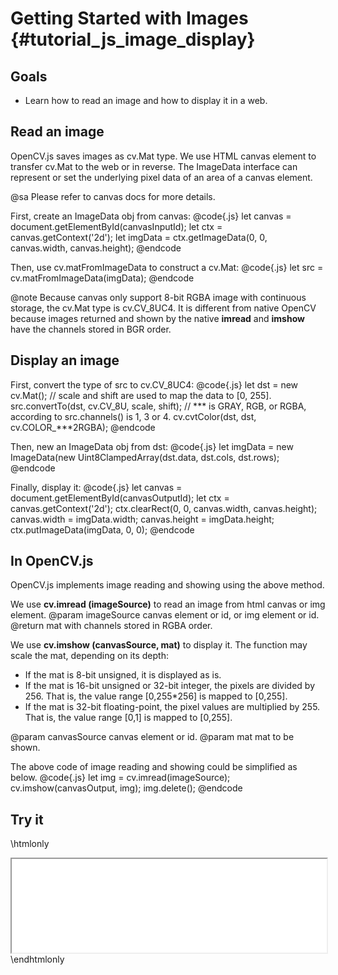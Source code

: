 Getting Started with Images {#tutorial_js_image_display}
===========================

Goals
-----

-   Learn how to read an image and how to display it in a web.

Read an image
-------------

OpenCV.js saves images as cv.Mat type. We use HTML canvas element to transfer cv.Mat to the web
or in reverse. The ImageData interface can represent or set the underlying pixel data of an area of a
canvas element.

@sa Please refer to canvas docs for more details.

First, create an ImageData obj from canvas:
@code{.js}
let canvas = document.getElementById(canvasInputId);
let ctx = canvas.getContext('2d');
let imgData = ctx.getImageData(0, 0, canvas.width, canvas.height);
@endcode

Then, use cv.matFromImageData to construct a cv.Mat:
@code{.js}
let src = cv.matFromImageData(imgData);
@endcode

@note Because canvas only support 8-bit RGBA image with continuous storage, the cv.Mat type is cv.CV_8UC4.
It is different from native OpenCV because images returned and shown by the native **imread** and
**imshow** have the channels stored in BGR order.

Display an image
----------------

First, convert the type of src to cv.CV_8UC4:
@code{.js}
let dst = new cv.Mat();
// scale and shift are used to map the data to [0, 255].
src.convertTo(dst, cv.CV_8U, scale, shift);
// *** is GRAY, RGB, or RGBA, according to src.channels() is 1, 3 or 4.
cv.cvtColor(dst, dst, cv.COLOR_***2RGBA);
@endcode

Then, new an ImageData obj from dst:
@code{.js}
let imgData = new ImageData(new Uint8ClampedArray(dst.data, dst.cols, dst.rows);
@endcode

Finally, display it:
@code{.js}
let canvas = document.getElementById(canvasOutputId);
let ctx = canvas.getContext('2d');
ctx.clearRect(0, 0, canvas.width, canvas.height);
canvas.width = imgData.width;
canvas.height = imgData.height;
ctx.putImageData(imgData, 0, 0);
@endcode

In OpenCV.js
------------

OpenCV.js implements image reading and showing using the above method.

We use **cv.imread (imageSource)** to read an image from html canvas or img element.
@param imageSource   canvas element or id, or img element or id.
@return              mat with channels stored in RGBA order.

We use **cv.imshow (canvasSource, mat)** to display it. The function may scale the mat,
depending on its depth:
- If the mat is 8-bit unsigned, it is displayed as is.
- If the mat is 16-bit unsigned or 32-bit integer, the pixels are divided by 256. That
is, the value range [0,255*256] is mapped to [0,255].
- If the mat is 32-bit floating-point, the pixel values are multiplied by 255. That is,
the value range [0,1] is mapped to [0,255].

@param canvasSource  canvas element or id.
@param mat           mat to be shown.

The above code of image reading and showing could be simplified as below.
@code{.js}
let img = cv.imread(imageSource);
cv.imshow(canvasOutput, img);
img.delete();
@endcode

Try it
------

\htmlonly
<iframe src="js_image_display.html" width="100%"
        onload="this.style.height=this.contentDocument.body.scrollHeight +'px';">
</iframe>
\endhtmlonly
